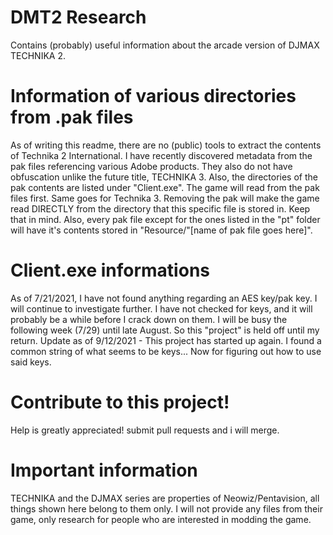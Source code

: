 # DMT2 Research
Contains (probably) useful information about the arcade version of DJMAX TECHNIKA 2.
# Information of various directories from .pak files
As of writing this readme, there are no (public) tools to extract the contents of Technika 2 International. I have recently discovered metadata from the pak files referencing various Adobe products. They also do not have obfuscation unlike the future title, TECHNIKA 3. Also, the directories of the pak contents are listed under "Client.exe". The game will read from the pak files first. Same goes for Technika 3. Removing the pak will make the game read DIRECTLY from the directory that this specific file is stored in. Keep that in mind. Also, every pak file except for the ones listed in the "pt" folder will have it's contents stored in "Resource/"[name of pak file goes here]".
# Client.exe informations
As of 7/21/2021, I have not found anything regarding an AES key/pak key. I will continue to investigate further. I have not checked for keys, and it will probably be a while before I crack down on them. I will be busy the following week (7/29) until late August. So this "project" is held off until my return.
Update as of 9/12/2021 - This project has started up again. I found a common string of what seems to be keys... Now for figuring out how to use said keys.
# Contribute to this project!
Help is greatly appreciated! submit pull requests and i will merge. 
# Important information
TECHNIKA and the DJMAX series are properties of Neowiz/Pentavision, all things shown here belong to them only. I will not provide any files from their game, only research for people who are interested in modding the game.
